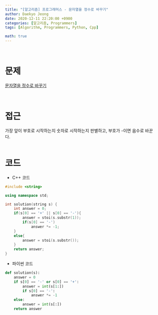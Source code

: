 ```yaml
---
title: "[알고리즘] 프로그래머스 - 문자열을 정수로 바꾸기"
author: Daekyo Jeong
date: 2020-12-11 22:20:00 +0900
categories: [알고리즘, Programmers]
tags: [Algorithm, Programmers, Python, Cpp]

math: true
---
```


<br/>

# **문제**


[문자열을 정수로 바꾸기](https://programmers.co.kr/learn/courses/30/lessons/12925)

<br/>

# **접근**  

가장 앞이 부호로 시작하는지 숫자로 시작하는지 판별하고, 부호가 -이면 음수로 바꾼다.  
<br/>

# **코드**

- C++ 코드

```cpp
#include <string>

using namespace std;

int solution(string s) {
    int answer = 0;
    if(s[0] == '+' || s[0] == '-'){
        answer = stoi(s.substr(1));
        if(s[0] == '-')
            answer *= -1;
    }
    else{
        answer = stoi(s.substr());
    }
    return answer;
}
```

- 파이썬 코드   

```py
def solution(s):
    answer = 0
    if s[0] == '-' or s[0] == '+':
        answer = int(s[1:])
        if s[0] == '-':
            answer *= -1
    else:
        answer = int(s[:])
    return answer
```

<br/>
